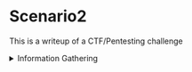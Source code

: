 # Scenario2
 
This is a writeup of a CTF/Pentesting challenge

<details><summary>Information Gathering</summary>
<p>

First things first, I ran a pingsweep scan using Nmap to identify possible targets across the network

![](/images/1.png)